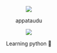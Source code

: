 <p align="center">  
<img src="https://cdn.discordapp.com/attachments/1019648418488012914/1030428575934992445/rain-animr.gif">
  
</p>
<p align="center">
    appataudu

<p align="center">  
<img src="https://komarev.com/ghpvc/?username=appataudu&color=grey">

<p align="center">  
Learning python 🐍
